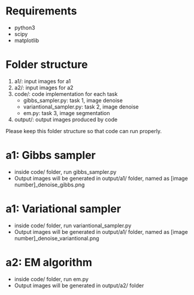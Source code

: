 # Requirements
- python3
- scipy
- matplotlib

# Folder structure
1. a1/: input images for a1
2. a2/: input images for a2
3. code/: code implementation for each task
    * gibbs_sampler.py: task 1, image denoise
    * variantional_sampler.py: task 2, image denoise
    * em.py: task 3, image segmentation
4. output/: output images produced by code

Please keep this folder structure so that code can run properly.

# a1: Gibbs sampler
- inside code/ folder, run gibbs_sampler.py
- Output images will be generated in output/a1/ folder, named as [image number]_denoise_gibbs.png

# a1: Variational sampler
- inside code/ folder, run variantional_sampler.py
- Output images will be generated in output/a1/ folder, named as [image number]_denoise_variantional.png

# a2: EM algorithm
- inside code/ folder, run em.py
- Output images will be generated in output/a2/ folder
